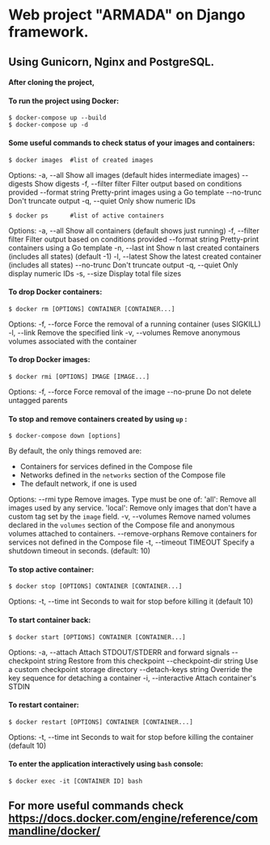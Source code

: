 # **Web project "ARMADA" on Django framework.** 
## Using Gunicorn, Nginx and PostgreSQL.



#### After cloning the project,



#### To run the project using Docker:

```
$ docker-compose up --build
$ docker-compose up -d
```



#### Some useful commands to check status of your images and containers:

```
$ docker images  #list of created images
```
Options:
  -a, --all             Show all images (default hides intermediate images)
      --digests         Show digests
  -f, --filter filter   Filter output based on conditions provided
      --format string   Pretty-print images using a Go template
      --no-trunc        Don't truncate output
  -q, --quiet           Only show numeric IDs
  
```
$ docker ps      #list of active containers
```

Options:
  -a, --all             Show all containers (default shows just running)
  -f, --filter filter   Filter output based on conditions provided
      --format string   Pretty-print containers using a Go template
  -n, --last int        Show n last created containers (includes all states) (default -1)
  -l, --latest          Show the latest created container (includes all states)
      --no-trunc        Don't truncate output
  -q, --quiet           Only display numeric IDs
  -s, --size            Display total file sizes



#### To drop Docker containers:

```
$ docker rm [OPTIONS] CONTAINER [CONTAINER...]
```

Options:
  -f, --force     Force the removal of a running container (uses SIGKILL)
  -l, --link      Remove the specified link
  -v, --volumes   Remove anonymous volumes associated with the container



#### To drop Docker images:

```
$ docker rmi [OPTIONS] IMAGE [IMAGE...]
```

Options:
  -f, --force      Force removal of the image
      --no-prune   Do not delete untagged parents
      


#### To stop and remove containers created by using `up` :

```
$ docker-compose down [options]
```

By default, the only things removed are:

- Containers for services defined in the Compose file
- Networks defined in the `networks` section of the Compose file
- The default network, if one is used

Options:
    --rmi type              Remove images. Type must be one of:
                              'all': Remove all images used by any service.
                              'local': Remove only images that don't have a
                              custom tag set by the `image` field.
    -v, --volumes           Remove named volumes declared in the `volumes`
                            section of the Compose file and anonymous volumes
                            attached to containers.
    --remove-orphans        Remove containers for services not defined in the
                            Compose file
    -t, --timeout TIMEOUT   Specify a shutdown timeout in seconds.
                            (default: 10)





#### To stop active container:

```
$ docker stop [OPTIONS] CONTAINER [CONTAINER...]
```

 Options:
  -t, --time int   Seconds to wait for stop before killing it (default 10)



#### To start container back:

```
$ docker start [OPTIONS] CONTAINER [CONTAINER...]
```

Options:
  -a, --attach                  Attach STDOUT/STDERR and forward signals
      --checkpoint string       Restore from this checkpoint
      --checkpoint-dir string   Use a custom checkpoint storage directory
      --detach-keys string      Override the key sequence for detaching a container
  -i, --interactive             Attach container's STDIN




#### To restart container:

```
$ docker restart [OPTIONS] CONTAINER [CONTAINER...]
```

Options:
  -t, --time int   Seconds to wait for stop before killing the container (default 10)




#### To enter the application interactively using `bash` console:

```
$ docker exec -it [CONTAINER ID] bash
```






     
## For more useful commands check https://docs.docker.com/engine/reference/commandline/docker/
